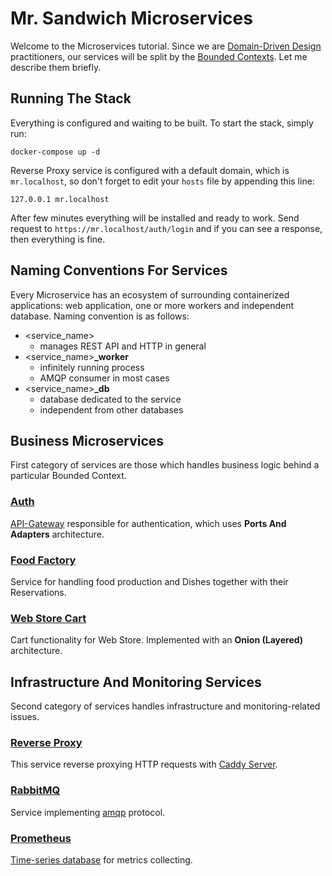 # Mr. Sandwich Microservices
Welcome to the Microservices tutorial. Since we are 
[Domain-Driven Design](https://www.szpak.dev/blog/microservices/introduction/why-microservices) practitioners, our 
services will be split by the [Bounded Contexts](https://www.szpak.dev/blog/domain-driven-design/strategic/bounded-context).
Let me describe them briefly.

## Running The Stack
Everything is configured and waiting to be built. To start the stack, simply run:

```shell
docker-compose up -d
```

Reverse Proxy service is configured with a default domain, which is `mr.localhost`, so don't forget to edit your 
`hosts` file by appending this line:

```
127.0.0.1 mr.localhost
```

After few minutes everything will be installed and ready to work. Send request to `https://mr.localhost/auth/login` and
if you can see a response, then everything is fine.

## Naming Conventions For Services
Every Microservice has an ecosystem of surrounding containerized applications: web application, one or more workers
and independent database. Naming convention is as follows:

* <service_name>
  * manages REST API and HTTP in general
* <service_name>**_worker**
  * infinitely running process
  * AMQP consumer in most cases
* <service_name>**_db**
  * database dedicated to the service
  * independent from other databases

## Business Microservices
First category of services are those which handles business logic behind a particular Bounded Context.

### [Auth](auth)
[API-Gateway](https://www.ibm.com/cloud/blog/api-gateway) responsible for authentication, which uses 
**Ports And Adapters** architecture.

### [Food Factory](food_factory)
Service for handling food production and Dishes together with their Reservations.

### [Web Store Cart](web_store_cart)
Cart functionality for Web Store. Implemented with an **Onion (Layered)** architecture.

## Infrastructure And Monitoring Services
Second category of services handles infrastructure and monitoring-related issues.

### [Reverse Proxy](reverse_proxy)
This service reverse proxying HTTP requests with [Caddy Server](https://caddyserver.com/).

### [RabbitMQ](rabbitmq)
Service implementing [amqp](https://en.wikipedia.org/wiki/Advanced_Message_Queuing_Protocol) protocol.

### [Prometheus](prometheus)
[Time-series database](https://prometheus.io/) for metrics collecting.
